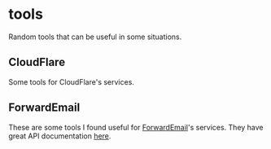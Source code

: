 # tools

Random tools that can be useful in some situations.

## CloudFlare

Some tools for CloudFlare's services.

## ForwardEmail

These are some tools I found useful for [ForwardEmail](https://forwardemail.com)'s
services. They have great API documentation [here](https://forwardemail.net/en/email-api).